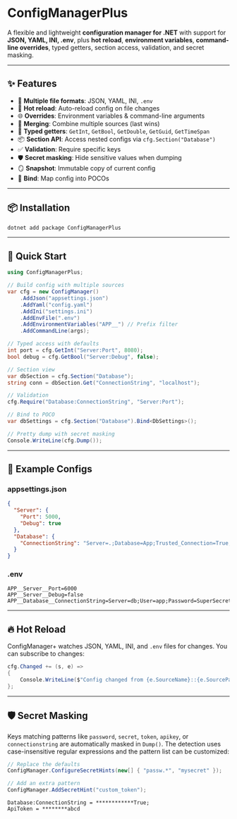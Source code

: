 ﻿# ConfigManagerPlus

A flexible and lightweight **configuration manager for .NET** with support for **JSON, YAML, INI, .env**, plus **hot reload**, **environment variables**, **command-line overrides**, typed getters, section access, validation, and secret masking.

---

## ✨ Features
- 📂 **Multiple file formats**: JSON, YAML, INI, `.env`
- 🔄 **Hot reload**: Auto-reload config on file changes
- 🌐 **Overrides**: Environment variables & command-line arguments
- 🧩 **Merging**: Combine multiple sources (last wins)
- 🎯 **Typed getters**: `GetInt`, `GetBool`, `GetDouble`, `GetGuid`, `GetTimeSpan`
- 📦 **Section API**: Access nested configs via `cfg.Section("Database")`
- ✅ **Validation**: Require specific keys
- 🛡️ **Secret masking**: Hide sensitive values when dumping
- 🪞 **Snapshot**: Immutable copy of current config
- 🔗 **Bind<T>**: Map config into POCOs

---

## 📦 Installation
```powershell
dotnet add package ConfigManagerPlus
````

---

## 🚀 Quick Start

```csharp
using ConfigManagerPlus;

// Build config with multiple sources
var cfg = new ConfigManager()
    .AddJson("appsettings.json")
    .AddYaml("config.yaml")
    .AddIni("settings.ini")
    .AddEnvFile(".env")
    .AddEnvironmentVariables("APP__") // Prefix filter
    .AddCommandLine(args);

// Typed access with defaults
int port = cfg.GetInt("Server:Port", 8080);
bool debug = cfg.GetBool("Server:Debug", false);

// Section view
var dbSection = cfg.Section("Database");
string conn = dbSection.Get("ConnectionString", "localhost");

// Validation
cfg.Require("Database:ConnectionString", "Server:Port");

// Bind to POCO
var dbSettings = cfg.Section("Database").Bind<DbSettings>();

// Pretty dump with secret masking
Console.WriteLine(cfg.Dump());
```

---

## 📂 Example Configs

### appsettings.json

```json
{
  "Server": {
    "Port": 5000,
    "Debug": true
  },
  "Database": {
    "ConnectionString": "Server=.;Database=App;Trusted_Connection=True;"
  }
}
```

### .env

```
APP__Server__Port=6000
APP__Server__Debug=false
APP__Database__ConnectionString=Server=db;User=app;Password=SuperSecret
```

---

## 🔥 Hot Reload

ConfigManager+ watches JSON, YAML, INI, and `.env` files for changes.
You can subscribe to changes:

```csharp
cfg.Changed += (s, e) =>
{
    Console.WriteLine($"Config changed from {e.SourceName}::{e.SourcePath}");
};
```

---

## 🛡️ Secret Masking

Keys matching patterns like `password`, `secret`, `token`, `apikey`, or `connectionstring` are automatically masked in `Dump()`.
The detection uses case-insensitive regular expressions and the pattern list can be customized:

```csharp
// Replace the defaults
ConfigManager.ConfigureSecretHints(new[] { "passw.*", "mysecret" });

// Add an extra pattern
ConfigManager.AddSecretHint("custom_token");
```

```
Database:ConnectionString = ************True;
ApiToken = ********abcd
```

